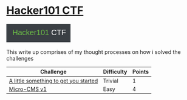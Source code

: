 # [Hacker101 CTF](https://ctf.hacker101.com/ctf)

![hacker101 Logo](hacker101-logo.png)

This write up comprises of my thought processes on how i solved the challenges

<table>
    <thead>
        <th>Challenge</th>
        <th>Difficulty</th>
        <th>Points</th>
    <thead>
    <tbody>
        <tr>
            <td>
                <a href="./a_little_something/README.md">A little something to get you started</a>
            </td>
            <td>
                Trivial
            </td>
            <td>
                1
            </td>
        </tr>
        <tr>
            <td>
                <a href="./micro-cms_v1/README.md">Micro-CMS v1</a>
            </td>
            <td>
                Easy
            </td>
            <td>
                4
            </td>
        </tr>
    </tbody>
</table>